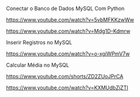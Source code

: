 Conectar o Banco de Dados MySQL Com Python 

https://www.youtube.com/watch?v=5vbMFKKzwWw 

https://www.youtube.com/watch?v=Mdg1D-Kdmrw 

 Inserir Registros no MySQL 

https://www.youtube.com/watch?v=o-xgjWPmV7w 

Calcular Média no MySQL 

https://www.youtube.com/shorts/ZD2ZUoJPrCA 

https://www.youtube.com/watch?v=KXMUdbZjZTI 
